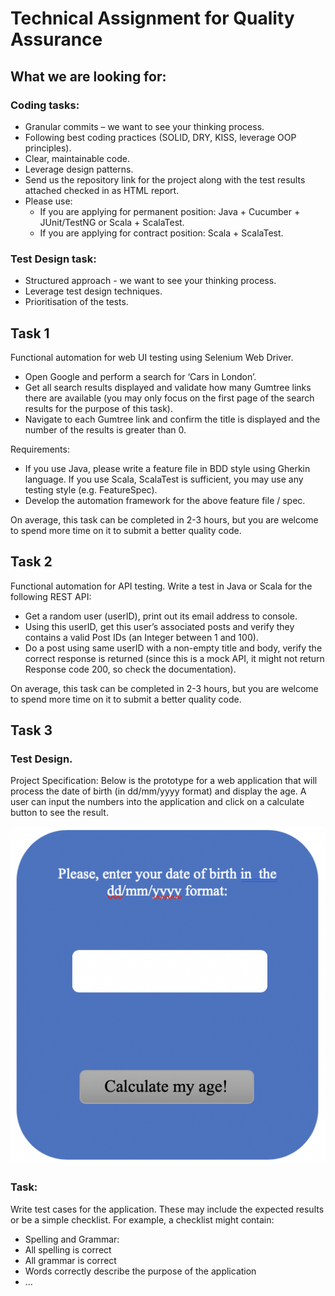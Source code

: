 # Technical Assignment for Quality Assurance

## What we are looking for:
### Coding tasks:
* Granular commits – we want to see your thinking process.
* Following best coding practices (SOLID, DRY, KISS, leverage OOP principles).
* Clear, maintainable code.
* Leverage design patterns.
* Send us the repository link for the project along with the test results attached checked in as HTML report.
* Please use:
  * If you are applying for permanent position: Java + Cucumber + JUnit/TestNG or Scala + ScalaTest.
  * If you are applying for contract position: Scala + ScalaTest.
  
### Test Design task:
* Structured approach - we want to see your thinking process.
* Leverage test design techniques.
* Prioritisation of the tests.

## Task 1

Functional automation for web UI testing using Selenium Web Driver.
* Open Google and perform a search for ‘Cars in London’.
* Get all search results displayed and validate how many Gumtree links there are available (you may only focus on the first page of the search results for the purpose of this task).
* Navigate to each Gumtree link and confirm the title is displayed and the number of the results is greater than 0.

Requirements:
* If you use Java, please write a feature file in BDD style using Gherkin language. If you use Scala, ScalaTest is sufficient, you may use any testing style (e.g. FeatureSpec).
* Develop the automation framework for the above feature file / spec.

On average, this task can be completed in 2-3 hours, but you are welcome to spend more time on it to submit a better quality code.

## Task 2

Functional automation for API testing.
Write a test in Java or Scala for the following REST API:
* Get a random user (userID), print out its email address to console.
* Using this userID, get this user’s associated posts and verify they contains a valid Post IDs (an Integer  between 1 and 100).
* Do a post using same userID with a non-empty title and body, verify the correct response is returned (since this is a mock API, it might not return Response code 200, so check the documentation).

On average, this task can be completed in 2-3 hours, but you are welcome to spend more time on it to submit a better quality code.

## Task 3

### Test Design.
Project Specification:
Below is the prototype for a web application that will process the date of birth (in dd/mm/yyyy format) and display the age. A user can input the numbers into the application and click on a calculate button to see the result.

![Task 3](/imgs/img.png)
 
### Task:
Write test cases for the application. These may include the expected results or be a simple checklist. 
For example, a checklist might contain:
* Spelling and Grammar:
* All spelling is correct
* All grammar is correct
* Words correctly describe the purpose of the application
* …

